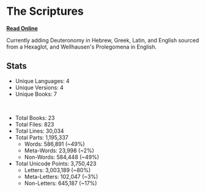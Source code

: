 # The Scriptures

**[Read Online](https://r-neal-kelly.github.io/the_scriptures/)**

Currently adding Deuteronomy in Hebrew, Greek, Latin, and English sourced from a Hexaglot, and Wellhausen's Prolegomena in English.

## Stats

- Unique Languages: 4
- Unique Versions: 4
- Unique Books: 7

<br>

- Total Books: 23
- Total Files: 823
- Total Lines: 30,034
- Total Parts: 1,195,337
    - Words: 586,891 (~49%)
    - Meta-Words: 23,998 (~2%)
    - Non-Words: 584,448 (~49%)
- Total Unicode Points: 3,750,423
    - Letters: 3,003,189 (~80%)
    - Meta-Letters: 102,047 (~3%)
    - Non-Letters: 645,187 (~17%)

